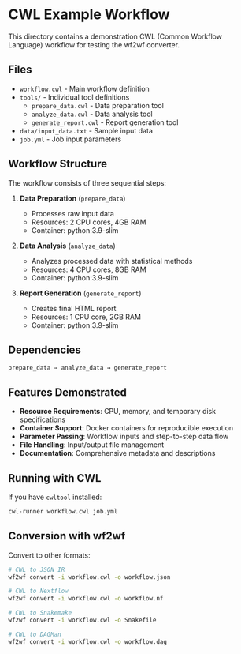 # CWL Example Workflow

This directory contains a demonstration CWL (Common Workflow Language) workflow for testing the wf2wf converter.

## Files

- `workflow.cwl` - Main workflow definition
- `tools/` - Individual tool definitions
  - `prepare_data.cwl` - Data preparation tool
  - `analyze_data.cwl` - Data analysis tool
  - `generate_report.cwl` - Report generation tool
- `data/input_data.txt` - Sample input data
- `job.yml` - Job input parameters

## Workflow Structure

The workflow consists of three sequential steps:

1. **Data Preparation** (`prepare_data`)
   - Processes raw input data
   - Resources: 2 CPU cores, 4GB RAM
   - Container: python:3.9-slim

2. **Data Analysis** (`analyze_data`)
   - Analyzes processed data with statistical methods
   - Resources: 4 CPU cores, 8GB RAM
   - Container: python:3.9-slim

3. **Report Generation** (`generate_report`)
   - Creates final HTML report
   - Resources: 1 CPU core, 2GB RAM
   - Container: python:3.9-slim

## Dependencies

```
prepare_data → analyze_data → generate_report
```

## Features Demonstrated

- **Resource Requirements**: CPU, memory, and temporary disk specifications
- **Container Support**: Docker containers for reproducible execution
- **Parameter Passing**: Workflow inputs and step-to-step data flow
- **File Handling**: Input/output file management
- **Documentation**: Comprehensive metadata and descriptions

## Running with CWL

If you have `cwltool` installed:

```bash
cwl-runner workflow.cwl job.yml
```

## Conversion with wf2wf

Convert to other formats:

```bash
# CWL to JSON IR
wf2wf convert -i workflow.cwl -o workflow.json

# CWL to Nextflow
wf2wf convert -i workflow.cwl -o workflow.nf

# CWL to Snakemake
wf2wf convert -i workflow.cwl -o Snakefile

# CWL to DAGMan
wf2wf convert -i workflow.cwl -o workflow.dag
```

